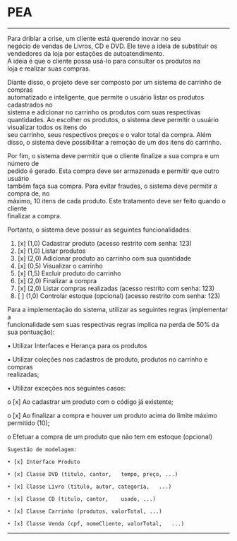 # PEA
--------------------------------------------------------------------------------------------------------------------------------
Para	 driblar	 a	 crise,	 um	 cliente	 está	 querendo	 inovar	 no	 seu	
negócio de	 vendas	 de	 Livros,	 CD	 e	 DVD.	 Ele	 teve	 a	 ideia	 de	
substituir	os	vendedores	da	loja	por	estações	de	autoatendimento.	
A	ideia	é	que	o	cliente	possa	usá-lo	para	consultar	os	produtos	na	
loja	e	realizar	suas	compras.

Diante	 disso,	 o projeto	 deve	 ser	 composto	 por um	 sistema	 de	 carrinho	 de	 compras	
automatizado e	inteligente, que	permite	 o	 usuário	listar	 os	 produtos	 cadastrados	no	
sistema	e	adicionar	no	carrinho	os	produtos	com	suas	respectivas	quantidades.
Ao	escolher	os	produtos,	o	sistema	deve	permitir	o	usuário	visualizar	todos	os	itens	do	
seu	carrinho,	seus	respectivos	preços	e	o	valor	total	da	compra. Além	disso,	o	sistema	
deve	possibilitar	a	remoção	de	um	dos	itens	do	carrinho.

Por	fim,	o	sistema	deve	permitir	que	o	cliente	finalize a	sua	compra e	um	número	de	
pedido	 é	 gerado.	 Esta	 compra	 deve	 ser	 armazenada e	 permitir que outro	 usuário	
também	faça	sua	compra. Para	evitar	fraudes,	o	sistema	deve	permitir	a	compra	de,	no	
máximo,	 10	 itens	 de	 cada	 produto. Este	 tratamento	 deve	 ser	 feito	 quando	 o	 cliente	
finalizar	a	compra.

Portanto,	o	sistema	deve	possuir	as	seguintes	funcionalidades:
1. [x] (1,0)	Cadastrar produto	(acesso	restrito	com senha: 123)
2. [x] (1,0)	Listar produtos
3. [x] (2,0)	Adicionar	produto	ao	carrinho	com	sua	quantidade
4. [x] (0,5)	Visualizar o	carrinho
5. [x] (1,5)	Excluir	produto	do	carrinho
6. [x] (2,0)	Finalizar	a	compra
7. [x] (2,0) Listar	compras	realizadas (acesso	restrito	com senha: 123)
8. [ ] (1,0)	Controlar	estoque (opcional) (acesso	restrito	com senha: 123)

Para	 a	 implementação	 do	 sistema,	 utilizar	 as	 seguintes	 regras (implementar	 a	
funcionalidade	sem	suas	respectivas	regras	implica	na	perda	de	50%	da	sua	pontuação):

• Utilizar	Interfaces	e	Herança	para	os	produtos

• Utilizar	 coleções nos cadastros	 de	 produto,	 produtos	 no	 carrinho	 e	 compras	
realizadas;

• Utilizar	exceções	nos	seguintes	casos:

o [x] Ao	cadastrar	um	produto	com	o	código	já	existente;

o [x] Ao	 finalizar	 a	 compra	 e	 houver	 um	 produto	 acima	 do	 limite	 máximo	
permitido	(10);

o Efetuar	a	compra	de	um	produto	que	não	tem	em	estoque	(opcional)



    Sugestão de modelagem:

    • [x] Interface Produto

    • [x] Classe DVD (titulo, cantor,	tempo, preço, ...)

    • [x] Classe Livro (titulo,	autor, categoria,	...)

    • [x] Classe CD (titulo, cantor,	usado, ...)
  
    • [x] Classe Carrinho (produtos, valorTotal, ...)

    • [x] Classe Venda (cpf, nomeCliente, valorTotal,	...)

--------------------------------------------------------------------------------------------------------------------------------
